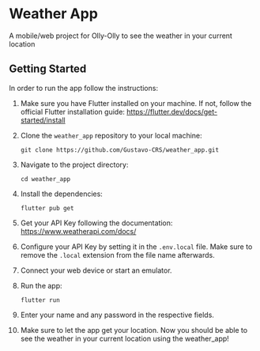 # Weather App

A mobile/web project for Olly-Olly to see the weather in your current location

## Getting Started

In order to run the app follow the instructions:

1. Make sure you have Flutter installed on your machine. If not, follow the official Flutter installation guide: https://flutter.dev/docs/get-started/install

2. Clone the `weather_app` repository to your local machine:

   ```
   git clone https://github.com/Gustavo-CRS/weather_app.git
   ```

3. Navigate to the project directory:

   ```
   cd weather_app
   ```

4. Install the dependencies:

   ```
   flutter pub get
   ```

5. Get your API Key following the documentation: https://www.weatherapi.com/docs/

6. Configure your API Key by setting it in the `.env.local` file. Make sure to remove the `.local` extension from the file name afterwards.

7. Connect your web device or start an emulator.

8. Run the app:

   ```
   flutter run
   ```

9. Enter your name and any password in the respective fields.

10. Make sure to let the app get your location. Now you should be able to see the weather in your current location using the weather_app!
